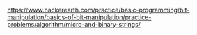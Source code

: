 https://www.hackerearth.com/practice/basic-programming/bit-manipulation/basics-of-bit-manipulation/practice-problems/algorithm/micro-and-binary-strings/
